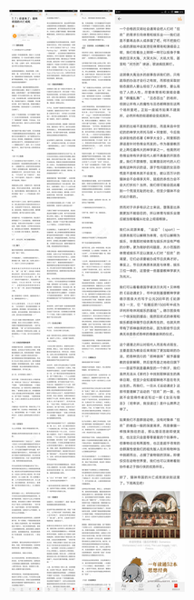 ![](../../images/2017年05月/XY0514彩蛋来了：猫咪帝国的兴亡成败.jpg)
![](../../images/2017年05月/XY0514彩蛋来了：猫咪帝国的兴亡成败2.jpg)
![](../../images/2017年05月/XY0514彩蛋来了：猫咪帝国的兴亡成败3.jpg)
![](../../images/2017年05月/XY0514彩蛋来了：猫咪帝国的兴亡成败4.jpg)
